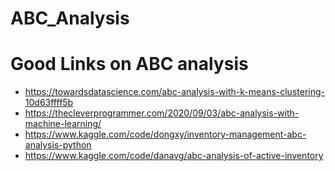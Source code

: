 # ABC_Analysis
# Good Links on ABC analysis
- https://towardsdatascience.com/abc-analysis-with-k-means-clustering-10d63ffff5b
- https://thecleverprogrammer.com/2020/09/03/abc-analysis-with-machine-learning/
- https://www.kaggle.com/code/dongxy/inventory-management-abc-analysis-python
- https://www.kaggle.com/code/danavg/abc-analysis-of-active-inventory
